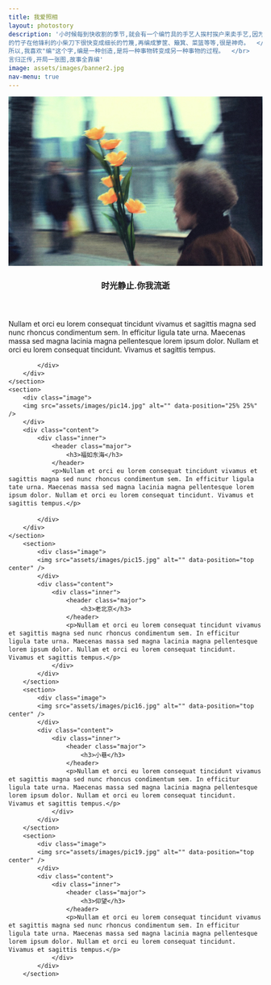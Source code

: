 ```yaml
---
title: 我爱照相
layout: photostory
description: '小时候每到快收割的季节,就会有一个编竹具的手艺人挨村挨户来卖手艺,因为有些人家的箩筐簸箕坏了需要修补换新。新砍下
的竹子在他锋利的小柴刀下很快变成细长的竹篾,再编成箩筐、簸箕、菜篮等等,很是神奇。  </br>
所以,我喜欢"编"这个字,编是一种创造,是将一种事物转变成另一种事物的过程。  </br>
言归正传,开局一张图,故事全靠编'
image: assets/images/banner2.jpg
nav-menu: true
---
```


<!-- Main -->
<div id="main">


<!-- Two -->
<section id="two" class="spotlights">
	<section>
	    <div class="image">
		    <img src="assets/images/pic08.jpg" alt="" data-position="center center" />
		</div>
		<div class="content">
			<div class="inner">
				<header class="major">
					<h3>时光静止.你我流逝</h3>
				</header>
				<p>Nullam et orci eu lorem consequat tincidunt vivamus et sagittis magna sed nunc rhoncus condimentum sem. In efficitur ligula tate urna. Maecenas massa sed magna lacinia magna pellentesque lorem ipsum dolor. Nullam et orci eu lorem consequat tincidunt. Vivamus et sagittis tempus.</p>

			</div>
		</div>
	</section>
	<section>
	    <div class="image">
		<img src="assets/images/pic14.jpg" alt="" data-position="25% 25%" />
		</div>
		<div class="content">
			<div class="inner">
				<header class="major">
					<h3>福如东海</h3>
				</header>
				<p>Nullam et orci eu lorem consequat tincidunt vivamus et sagittis magna sed nunc rhoncus condimentum sem. In efficitur ligula tate urna. Maecenas massa sed magna lacinia magna pellentesque lorem ipsum dolor. Nullam et orci eu lorem consequat tincidunt. Vivamus et sagittis tempus.</p>

			</div>
		</div>
	</section>
		<section>
    	    <div class="image">
    		<img src="assets/images/pic15.jpg" alt="" data-position="top center" />
    		</div>
    		<div class="content">
    			<div class="inner">
    				<header class="major">
    					<h3>老北京</h3>
    				</header>
    				<p>Nullam et orci eu lorem consequat tincidunt vivamus et sagittis magna sed nunc rhoncus condimentum sem. In efficitur ligula tate urna. Maecenas massa sed magna lacinia magna pellentesque lorem ipsum dolor. Nullam et orci eu lorem consequat tincidunt. Vivamus et sagittis tempus.</p>
    			</div>
    		</div>
    	</section>
		<section>
    	    <div class="image">
    		<img src="assets/images/pic16.jpg" alt="" data-position="top center" />
    		</div>
    		<div class="content">
    			<div class="inner">
    				<header class="major">
    					<h3>小巷</h3>
    				</header>
    				<p>Nullam et orci eu lorem consequat tincidunt vivamus et sagittis magna sed nunc rhoncus condimentum sem. In efficitur ligula tate urna. Maecenas massa sed magna lacinia magna pellentesque lorem ipsum dolor. Nullam et orci eu lorem consequat tincidunt. Vivamus et sagittis tempus.</p>
    			</div>
    		</div>
    	</section>
		<section>
    	    <div class="image">
    		<img src="assets/images/pic19.jpg" alt="" data-position="top center" />
    		</div>
    		<div class="content">
    			<div class="inner">
    				<header class="major">
    					<h3>仰望</h3>
    				</header>
    				<p>Nullam et orci eu lorem consequat tincidunt vivamus et sagittis magna sed nunc rhoncus condimentum sem. In efficitur ligula tate urna. Maecenas massa sed magna lacinia magna pellentesque lorem ipsum dolor. Nullam et orci eu lorem consequat tincidunt. Vivamus et sagittis tempus.</p>
    			</div>
    		</div>
    	</section>

</section>

</div>
